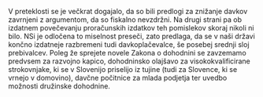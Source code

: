 V preteklosti se je večkrat dogajalo, da so bili predlogi za znižanje davkov zavrnjeni z argumentom, da so fiskalno nevzdržni. Na drugi strani pa ob izdatnem povečevanju proračunskih izdatkov teh pomislekov skoraj nikoli ni bilo. NSi je odločena to miselnost preseči, zato predlaga, da se v naši državi končno izdatneje razbremeni tudi davkoplačevalce, še posebej srednji sloj prebivalcev. Poleg že sprejete novele Zakona o dohodnini se zavzemamo predvsem za razvojno kapico, dohodninsko olajšavo za visokokvalificirane strokovnjake, ki se v Slovenijo priselijo iz tujine (tudi za Slovence, ki se vrnejo v domovino), davčne počitnice za mlada podjetja ter uvedbo možnosti družinske dohodnine.
